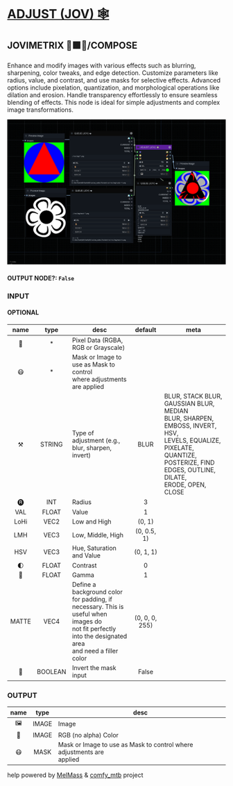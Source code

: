 # [ADJUST (JOV) 🕸️](https://raw.githubusercontent.com/Amorano/Jovimetrix-examples/master/node/ADJUST/ADJUST.md)

## JOVIMETRIX 🔺🟩🔵/COMPOSE

Enhance and modify images with various effects such as blurring, sharpening, color tweaks, and edge detection. Customize parameters like radius, value, and contrast, and use masks for selective effects. Advanced options include pixelation, quantization, and morphological operations like dilation and erosion. Handle transparency effortlessly to ensure seamless blending of effects. This node is ideal for simple adjustments and complex image transformations.

![ADJUST](https://raw.githubusercontent.com/Amorano/Jovimetrix-examples/master/node/ADJUST/ADJUST.png)

#### OUTPUT NODE?: `False`

### INPUT

#### OPTIONAL

name | type | desc | default | meta
:---:|:---:|---|:---:|---
👾  |  *  | Pixel Data (RGBA, RGB or Grayscale) |  | 
😷  |  *  | Mask or Image to use as Mask to control<br>where adjustments are applied |  | 
⚒️  |  STRING  | Type of adjustment (e.g., blur, sharpen,<br>invert) | BLUR | BLUR, STACK BLUR, GAUSSIAN BLUR, MEDIAN<br>BLUR, SHARPEN, EMBOSS, INVERT, HSV,<br>LEVELS, EQUALIZE, PIXELATE, QUANTIZE,<br>POSTERIZE, FIND EDGES, OUTLINE, DILATE,<br>ERODE, OPEN, CLOSE
🅡  |  INT  | Radius | 3 | 
VAL  |  FLOAT  | Value | 1 | 
LoHi  |  VEC2  | Low and High | (0, 1) | 
LMH  |  VEC3  | Low, Middle, High | (0, 0.5, 1) | 
HSV  |  VEC3  | Hue, Saturation and Value | (0, 1, 1) | 
🌓  |  FLOAT  | Contrast | 0 | 
🔆  |  FLOAT  | Gamma | 1 | 
MATTE  |  VEC4  | Define a background color for padding, if<br>necessary. This is useful when images do<br>not fit perfectly into the designated area<br>and need a filler color | (0, 0, 0, 255) | 
🔳  |  BOOLEAN  | Invert the mask input | False | 

### OUTPUT

name | type | desc
:---:|:---:|---
🖼️  |  IMAGE  | Image 
🌈  |  IMAGE  | RGB (no alpha) Color 
😷  |  MASK  | Mask or Image to use as Mask to control where adjustments are<br>applied 

help powered by [MelMass](https://github.com/melMass) & [comfy_mtb](https://github.com/melMass/comfy_mtb) project